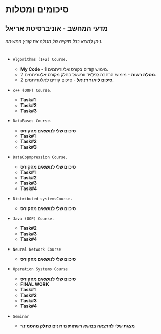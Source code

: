 # סיכומים ומטלות 
## מדעי המחשב - אוניברסיטת אריאל
###### ניתן למצוא בכל תיקייה של מטלה את קובץ המשימה. ######
# 
* `Algorithms (1+2) Course.`
    * **My Code** - מימוש קודים בקורס אלגוריתמים 1.
    * **מטלת רשות** - מימוש הרחבה לפלויד וורשאל כחלק מקורס אלגוריתמים 2.
    * **סיכום ליאור דניאל** - סיכום קודים לאלגוריתמים 2.

* `c++ (OOP) Course.`
    * **Task#1**
    * **Task#2**
    * **Task#3**
    
* `DataBases Course.`
    * **סיכום שלי לנושאים מהקורס**
    * **Task#1**
    * **Task#2**
    * **Task#3**

* `DataCopmpression Course.`
    * **סיכום שלי לנושאים מהקורס**
    * **Task#1**
    * **Task#2**
    * **Task#3**
    * **Task#4**

* `Distributed systemsCourse.`
    * **סיכום שלי לנושאים מהקורס**

* `Java (OOP) Course.`
    * **Task#2**
    * **Task#3**
    * **Task#4**

* `Neural Network Course`
    * **סיכום שלי לנושאים מהקורס**

* `Operation Systems Course`
    * **סיכום שלי לנושאים מהקורס**
    * **FINAL WORK**
    * **Task#1**
    * **Task#2**
    * **Task#3**
    * **Task#4**

* `Seminar`
    * **מצגת שלי להרצאה בנושא רשתות נוירונים כחלק מהסמינר**
